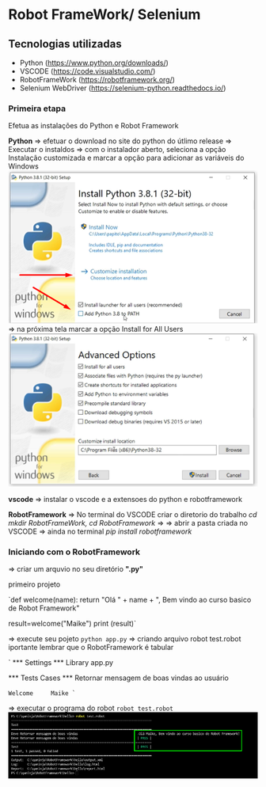 # Robot FrameWork/ Selenium

## Tecnologias utilizadas
- Python (https://www.python.org/downloads/)
- VSCODE (https://code.visualstudio.com/)
- RobotFrameWork (https://robotframework.org/)
- Selenium WebDriver (https://selenium-python.readthedocs.io/)
  
  
### Primeira etapa
Efetua as instalações do Python e Robot Framework

<b>Python</b> => efetuar o download no site do python do útlimo release => Executar o instaldos => com o instalador aberto, seleciona a opção Instalação customizada e marcar a opção para adicionar as variáveis do Windows
<img src="assets/images/Screenshot_4.png">
=> na próxima tela marcar a opção Install for All Users
<img src="assets/images/Screenshot_1.png">

<b>vscode</b> => instalar o vscode e a extensoes do python e robotframework 

<b>RobotFramework</b> 
=> No terminal do VSCODE criar o diretorio do trabalho <i>cd mkdir RobotFrameWork, cd RobotFramework</i> =>
=> abrir a pasta criada no VSCODE 
=> ainda no terminal <i>pip install robotframework</i>

### Iniciando com o RobotFramework

=> criar um arquvio no seu diretório <b>".py"</b>

primeiro projeto

`def welcome(name):
    return "Olá " + name + ", Bem vindo ao curso basico de Robot Framework"

result=welcome("Maike")
print (result)`

=> execute seu pojeto `python app.py`
=> criando arquivo robot test.robot
iportante lembrar que o RobotFramework é tabular

` *** Settings ***
  Library       app.py

  *** Tests Cases ***
  Retornar mensagem de boas vindas ao usuário

    Welcome     Maike `

=> executar o programa do robot `robot test.robot`
<img src="assets/images/Screenshot_2.png">

